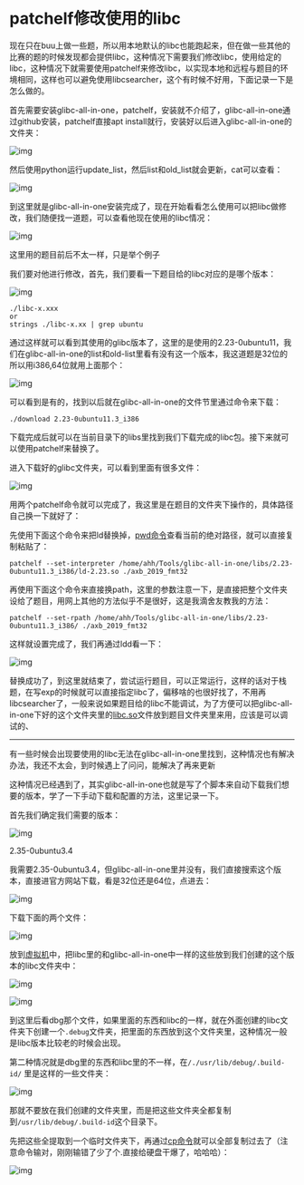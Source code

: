 # patchelf修改使用的libc

现在只在buu上做一些题，所以用本地默认的libc也能跑起来，但在做一些其他的比赛的题的时候发现都会提供libc，这种情况下需要我们修改libc，使用给定的libc，这种情况下就需要使用patchelf来修改libc，以实现本地和远程与题目的环境相同，这样也可以避免使用libcsearcher，这个有时候不好用，下面记录一下是怎么做的。

首先需要安装glibc-all-in-one，patchelf，安装就不介绍了，glibc-all-in-one通过github安装，patchelf直接apt install就行，安装好以后进入glibc-all-in-one的文件夹：

![img](https://pic4.zhimg.com/v2-d194502036df5fa41199af6de662d49b_1440w.jpg)

然后使用python运行update_list，然后list和old_list就会更新，cat可以查看：

![img](https://picx.zhimg.com/v2-cb8c111e6739e8a43ad2b149a9461889_1440w.jpg)

到这里就是glibc-all-in-one安装完成了，现在开始看看怎么使用可以把libc做修改，我们随便找一道题，可以查看他现在使用的libc情况：

![img](https://pic3.zhimg.com/v2-048e16981d6e24e63b1cbe9c0e627320_1440w.jpg)

这里用的题目前后不太一样，只是举个例子

我们要对他进行修改，首先，我们要看一下题目给的libc对应的是哪个版本：

![img](https://pica.zhimg.com/v2-e4d7f22174167a2d8f80e029e0e04fd8_1440w.jpg)

```text
./libc-x.xxx
or
strings ./libc-x.xx | grep ubuntu
```

通过这样就可以看到其使用的glibc版本了，这里的是使用的2.23-0ubuntu11，我们在glibc-all-in-one的list和old-list里看有没有这一个版本，我这道题是32位的所以用i386,64位就用上面那个：

![img](https://pic1.zhimg.com/v2-6ffe53eece1b9d84a6c25620e5c95f64_1440w.jpg)

可以看到是有的，找到以后就在glibc-all-in-one的文件节里通过命令来下载：

```text
./download 2.23-0ubuntu11.3_i386
```

下载完成后就可以在当前目录下的libs里找到我们下载完成的libc包。接下来就可以使用patchelf来替换了。

进入下载好的glibc文件夹，可以看到里面有很多文件：

![img](https://pic2.zhimg.com/v2-8341429dbfef88f7ba0366d270d203e3_1440w.jpg)

用两个patchelf命令就可以完成了，我这里是在题目的文件夹下操作的，具体路径自己换一下就好了：

先使用下面这个命令来把ld替换掉，[pwd命令](https://zhida.zhihu.com/search?content_id=237918708&content_type=Article&match_order=1&q=pwd命令&zhida_source=entity)查看当前的绝对路径，就可以直接复制粘贴了：

```text
patchelf --set-interpreter /home/ahh/Tools/glibc-all-in-one/libs/2.23-0ubuntu11.3_i386/ld-2.23.so ./axb_2019_fmt32
```

再使用下面这个命令来直接换path，这里的参数注意一下，是直接把整个文件夹设给了题目，用网上其他的方法似乎不是很好，这是我滴舍友教我的方法：

```text
patchelf --set-rpath /home/ahh/Tools/glibc-all-in-one/libs/2.23-0ubuntu11.3_i386/ ./axb_2019_fmt32
```

这样就设置完成了，我们再通过ldd看一下：

![img](https://pic3.zhimg.com/v2-bc9bcc6ac3ba7623a56c6a5a2c048488_1440w.jpg)

替换成功了，到这里就结束了，尝试运行题目，可以正常运行，这样的话对于栈题，在写exp的时候就可以直接指定libc了，偏移啥的也很好找了，不用再libcsearcher了，一般来说如果题目给的libc不能调试，为了方便可以把glibc-all-in-one下好的这个文件夹里的[libc.so](https://zhida.zhihu.com/search?content_id=237918708&content_type=Article&match_order=1&q=libc.so&zhida_source=entity)文件放到题目文件夹里来用，应该是可以调试的、

------

有一些时候会出现要使用的libc无法在glibc-all-in-one里找到，这种情况也有解决办法，我还不太会，到时候遇上了问问，能解决了再来更新

这种情况已经遇到了，其实glibc-all-in-one也就是写了个脚本来自动下载我们想要的版本，学了一下手动下载和配置的方法，这里记录一下。

首先我们确定我们需要的版本：

![img](https://pic4.zhimg.com/v2-f1382fff5235194b1a0759a633f7c4c1_1440w.jpg)

2.35-0ubuntu3.4

我需要2.35-0ubuntu3.4，但glibc-all-in-one里并没有，我们直接搜索这个版本，直接进官方网站下载，看是32位还是64位，点进去：

![img](https://pic2.zhimg.com/v2-a5a4db1e9631731cfdacc95c9e30cae7_1440w.jpg)

下载下面的两个文件：

![img](https://picx.zhimg.com/v2-1c804577eec2bd71ddf9eb733b688853_1440w.jpg)

放到[虚拟机](https://zhida.zhihu.com/search?content_id=237918708&content_type=Article&match_order=1&q=虚拟机&zhida_source=entity)中，把libc里的和glibc-all-in-one中一样的这些放到我们创建的这个版本的libc文件夹中：

![img](https://pic3.zhimg.com/v2-3e72821eb7ebe2f21c131f515547543a_1440w.jpg)

![img](https://pic2.zhimg.com/v2-c81670a01cf7f85808c40b004e8cd3db_1440w.jpg)

到这里后看dbg那个文件，如果里面的东西和libc的一样，就在外面创建的libc文件夹下创建一个`.debug`文件夹，把里面的东西放到这个文件夹里，这种情况一般是libc版本比较老的时候会出现。

第二种情况就是dbg里的东西和libc里的不一样，在`/./usr/lib/debug/.build-id/` 里是这样的一些文件夹：

![img](https://picx.zhimg.com/v2-8ce2dcc5cb1ada67cdd70337550565eb_1440w.jpg)

那就不要放在我们创建的文件夹里，而是把这些文件夹全都复制到`/usr/lib/debug/.build-id`这个目录下。

先把这些全提取到一个临时文件夹下，再通过[cp命令](https://zhida.zhihu.com/search?content_id=237918708&content_type=Article&match_order=1&q=cp命令&zhida_source=entity)就可以全部复制过去了（注意命令输对，刚刚输错了少了个.直接给硬盘干爆了，哈哈哈）：

![img](https://pic2.zhimg.com/v2-07568015dbdd78c06990cfbb3b455a65_1440w.jpg)